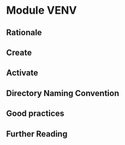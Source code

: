 

Module VENV
===========

Rationale
---------

Create
------

Activate
--------

Directory Naming Convention
---------------------------

Good practices
--------------

Further Reading
---------------


